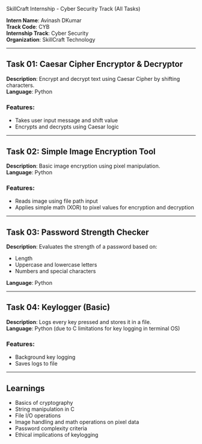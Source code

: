 SkillCraft Internship - Cyber Security Track (All Tasks)

**Intern Name**: Avinash DKumar  
**Track Code**: CYB  
**Internship Track**: Cyber Security  
**Organization**: SkillCraft Technology

---

## Task 01: Caesar Cipher Encryptor & Decryptor

**Description**: Encrypt and decrypt text using Caesar Cipher by shifting characters.  
**Language**: Python

### Features:
- Takes user input message and shift value
- Encrypts and decrypts using Caesar logic

---

## Task 02: Simple Image Encryption Tool

**Description**: Basic image encryption using pixel manipulation.  
**Language**: Python

### Features:
- Reads image using file path input
- Applies simple math (XOR) to pixel values for encryption and decryption

---

## Task 03: Password Strength Checker

**Description**: Evaluates the strength of a password based on:
- Length
- Uppercase and lowercase letters
- Numbers and special characters

**Language**: Python

---

## Task 04: Keylogger (Basic)

**Description**: Logs every key pressed and stores it in a file.  
**Language**: Python (due to C limitations for key logging in terminal OS)

### Features:
- Background key logging
- Saves logs to file

---

## Learnings

- Basics of cryptography
- String manipulation in C
- File I/O operations
- Image handling and math operations on pixel data
- Password complexity criteria
- Ethical implications of keylogging

